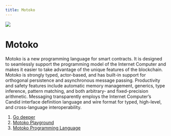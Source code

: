 ```yaml
---
title: Motoko
---
```


![](/img/how-it-works/motoko.600x300.jpg)

# Motoko

Motoko is a new programming language for smart contracts. It is designed to seamlessly support the programming model of the Internet Computer and makes it easier to take advantage of the unique features of the blockchain. Motoko is strongly typed, actor-based, and has built-in support for orthogonal persistence and asynchronous message passing. Productivity and safety features include automatic memory management, generics, type inference, pattern matching, and both arbitrary- and fixed-precision arithmetic. Messaging transparently employs the Internet Computer’s Candid interface definition language and wire format for typed, high-level, and cross-language interoperability.

1. [Go deeper](/how-it-works/motoko/)
2. [Motoko Playground](https://m7sm4-2iaaa-aaaab-qabra-cai.raw.ic0.app/)
3. [Motoko Programming Language](https://internetcomputer.org/docs/language-guide/motoko.html)

